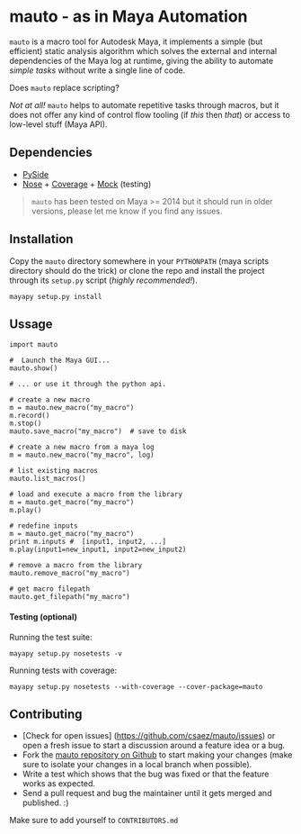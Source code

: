 mauto - as in Maya Automation
=============================
`mauto` is a macro tool for Autodesk Maya, it implements a simple
(but efficient) static analysis algorithm which solves the external and
internal dependencies of the Maya log at runtime, giving the ability to
automate _simple tasks_ without write a single line of code.

Does `mauto` replace scripting?

_Not at all!_ `mauto` helps to automate repetitive tasks through macros,
but it does not offer any kind of control flow tooling (if _this_ then _that_)
or access to low-level stuff (Maya API).


## Dependencies

- [PySide](http://qt-project.org/wiki/PySide)
- [Nose](http://nose.readthedocs.org) + [Coverage](http://coverage.readthedocs.org) + [Mock](http://mock.readthedocs.org) (testing)

> `mauto` has been tested on Maya >= 2014 but it should run in older
versions, please let me know if you find any issues.


## Installation

Copy the `mauto` directory somewhere in your `PYTHONPATH` (maya scripts
directory should do the trick) or clone the repo and install the project
through its `setup.py` script (_highly recommended!_).

    mayapy setup.py install


## Ussage

    import mauto
    
    #  Launch the Maya GUI...
    mauto.show()

    # ... or use it through the python api.

    # create a new macro
    m = mauto.new_macro("my_macro")
    m.record()
    m.stop()
    mauto.save_macro("my_macro")  # save to disk

    # create a new macro from a maya log
    m = mauto.new_macro("my_macro", log)
    
    # list existing macros
    mauto.list_macros()

    # load and execute a macro from the library
    m = mauto.get_macro("my_macro")
    m.play()
    
    # redefine inputs
    m = mauto.get_macro("my_macro")
    print m.inputs #  [input1, input2, ...]
    m.play(input1=new_input1, input2=new_input2)

    # remove a macro from the library
    mauto.remove_macro("my_macro")

    # get macro filepath
    mauto.get_filepath("my_macro")

#### Testing (optional)

Running the test suite:

    mayapy setup.py nosetests -v

Running tests with coverage:

    mayapy setup.py nosetests --with-coverage --cover-package=mauto


## Contributing

- [Check for open issues] (https://github.com/csaez/mauto/issues) or open
a fresh issue to start a discussion around a feature idea or a bug.
- Fork the [mauto repository on Github](https://github.com/csaez/mauto)
to start making your changes (make sure to isolate your changes in a local branch when possible).
- Write a test which shows that the bug was fixed or that the feature works
as expected.
- Send a pull request and bug the maintainer until it gets merged and
published. :)

Make sure to add yourself to `CONTRIBUTORS.md`